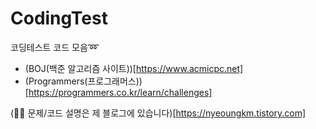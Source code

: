 # CodingTest
코딩테스트 코드 모음➿

- (BOJ(백준 알고리즘 사이트))[https://www.acmicpc.net]
- (Programmers(프로그래머스))[https://programmers.co.kr/learn/challenges]

(🙋‍♀️ 문제/코드 설명은 제 블로그에 있습니다)[https://nyeoungkm.tistory.com]
